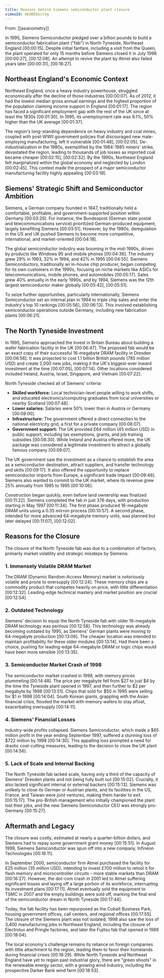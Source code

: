 ```yaml
---
title: Reasons behind Siemens semiconductor plant closure
videoId: AE0DEOictVg
---
```


From: [[asianometry]] <br/> 

In 1995, Siemens Semiconductor pledged over a billion pounds to build a semiconductor fabrication plant ("fab") in North Tyneside, Northeast England <a class="yt-timestamp" data-t="00:00:15">[00:00:15]</a>. Despite initial fanfare, including a visit from the Queen, the plant operated for only 15 months before Siemens closed it in July 1998 <a class="yt-timestamp" data-t="00:00:27">[00:00:27]</a>, <a class="yt-timestamp" data-t="00:12:08">[00:12:08]</a>. An attempt to revive the plant by Atmel also failed years later <a class="yt-timestamp" data-t="00:00:31">[00:00:31]</a>, <a class="yt-timestamp" data-t="00:16:27">[00:16:27]</a>.

## Northeast England's Economic Context

Northeast England, once a heavy industry powerhouse, struggled economically after the decline of those industries <a class="yt-timestamp" data-t="00:00:07">[00:00:07]</a>. As of 2012, it had the lowest median gross annual earnings and the highest proportion of the population claiming income support in England <a class="yt-timestamp" data-t="00:01:17">[00:01:17]</a>. The region has faced a significant employment gap with the rest of the UK since at least the 1930s <a class="yt-timestamp" data-t="00:01:30">[00:01:30]</a>. In 1995, its unemployment rate was 9.1%, 50% higher than the UK average <a class="yt-timestamp" data-t="00:01:37">[00:01:37]</a>.

The region's long-standing dependence on heavy industry and coal mines, coupled with post-WWII government policies that discouraged new male-employing manufacturing, left it vulnerable <a class="yt-timestamp" data-t="00:01:48">[00:01:48]</a>, <a class="yt-timestamp" data-t="00:02:05">[00:02:05]</a>. De-industrialization in the 1980s, exemplified by the 1984-1985 miners' strike, devastated the region, leading to thousands of job losses as imported coal became cheaper <a class="yt-timestamp" data-t="00:02:15">[00:02:15]</a>, <a class="yt-timestamp" data-t="00:02:32">[00:02:32]</a>. By the 1990s, Northeast England felt marginalized within the global economy and neglected by London <a class="yt-timestamp" data-t="00:02:45">[00:02:45]</a>. This context made the prospect of a major semiconductor manufacturing facility highly appealing <a class="yt-timestamp" data-t="00:03:19">[00:03:19]</a>.

## Siemens' Strategic Shift and Semiconductor Ambition

Siemens, a German company founded in 1847, traditionally held a comfortable, profitable, and government-supported position within Germany <a class="yt-timestamp" data-t="00:03:29">[00:03:29]</a>. For instance, the Bundespost (German state postal and telecommunications service) prioritized German-produced equipment, largely benefiting Siemens <a class="yt-timestamp" data-t="00:03:51">[00:03:51]</a>. However, by the 1980s, deregulation in the US and UK pushed Siemens to become more competitive, international, and market-oriented <a class="yt-timestamp" data-t="00:04:18">[00:04:18]</a>.

The global semiconductor industry was booming in the mid-1990s, driven by products like Windows 95 and mobile phones <a class="yt-timestamp" data-t="00:04:36">[00:04:36]</a>. The industry grew 29% in 1993, 32% in 1994, and 42% in 1995 <a class="yt-timestamp" data-t="00:04:55">[00:04:55]</a>. Siemens Semiconductors, traditionally an in-house chip producer, began competing for its own customers in the 1990s, focusing on niche markets like ASICs for telecommunications, mobile phones, and automobiles <a class="yt-timestamp" data-t="00:05:17">[00:05:17]</a>. Sales grew 40% annually in the early 1990s, and by 1994, Siemens was the 12th largest semiconductor maker globally <a class="yt-timestamp" data-t="00:05:42">[00:05:42]</a>, <a class="yt-timestamp" data-t="00:05:51">[00:05:51]</a>.

To seize further opportunities, particularly internationally, Siemens Semiconductor set an internal plan in 1994 to triple chip sales and enter the industry's top 10 rankings <a class="yt-timestamp" data-t="00:05:56">[00:05:56]</a>, <a class="yt-timestamp" data-t="00:06:13">[00:06:13]</a>. This involved establishing semiconductor operations outside Germany, including new fabrication plants <a class="yt-timestamp" data-t="00:06:21">[00:06:21]</a>.

## The North Tyneside Investment

In 1995, Siemens approached the Invest in Britain Bureau about building a wafer fabrication facility in the UK <a class="yt-timestamp" data-t="00:06:47">[00:06:47]</a>. The proposed fab would be an exact copy of their successful 16-megabyte DRAM facility in Dresden <a class="yt-timestamp" data-t="00:06:56">[00:06:56]</a>. It was projected to cost 1.1 billion British pounds (785 million USD) and create 2,000 new jobs, making it the UK's biggest-ever inward investment at the time <a class="yt-timestamp" data-t="00:07:05">[00:07:05]</a>, <a class="yt-timestamp" data-t="00:07:14">[00:07:14]</a>. Other locations considered included Ireland, Austria, Israel, Singapore, and Vietnam <a class="yt-timestamp" data-t="00:07:22">[00:07:22]</a>.

North Tyneside checked all of Siemens' criteria:
*   **Skilled workforce:** Local technician-level people willing to work shifts, and educated electronics/computing graduates from local universities or nearby Scotland <a class="yt-timestamp" data-t="00:07:48">[00:07:48]</a>.
*   **Lower salaries:** Salaries were 50% lower than in Austria or Germany <a class="yt-timestamp" data-t="00:08:00">[00:08:00]</a>.
*   **Infrastructure:** The government offered a direct connection to the national electricity grid, a first for a private company <a class="yt-timestamp" data-t="00:08:07">[00:08:07]</a>.
*   **Government support:** The UK provided £64 million (45 million USD) in public support, including tax exemptions, grants, and job training subsidies <a class="yt-timestamp" data-t="00:08:30">[00:08:30]</a>. While Ireland and Austria offered more, the UK package was considered a legitimate investment to attract a globally famous company <a class="yt-timestamp" data-t="00:09:07">[00:09:07]</a>.

The UK government saw the investment as a chance to establish the area as a semiconductor destination, attract suppliers, and transfer technology and skills <a class="yt-timestamp" data-t="00:09:17">[00:09:17]</a>. It also offered the opportunity to replace semiconductor imports from Europe, a significant trade impact <a class="yt-timestamp" data-t="00:09:46">[00:09:46]</a>. Siemens also wanted to commit to the UK market, where its revenue grew 25% annually from 1985 to 1995 <a class="yt-timestamp" data-t="00:10:06">[00:10:06]</a>.

Construction began quickly, even before land ownership was finalized <a class="yt-timestamp" data-t="00:11:22">[00:11:22]</a>. Siemens completed the fab in just 376 days, with production starting in May 1997 <a class="yt-timestamp" data-t="00:11:34">[00:11:34]</a>. The first phase produced 16-megabyte DRAM units using a 0.35 micron process <a class="yt-timestamp" data-t="00:10:57">[00:10:57]</a>. A second phase, intended for more advanced 64-megabyte memory units, was planned but later delayed <a class="yt-timestamp" data-t="00:11:07">[00:11:07]</a>, <a class="yt-timestamp" data-t="00:12:02">[00:12:02]</a>.

## Reasons for the Closure

The closure of the North Tyneside fab was due to a combination of factors, primarily market volatility and strategic missteps by Siemens:

### 1. Immensely Volatile DRAM Market
The DRAM (Dynamic Random-Access Memory) market is notoriously volatile and prone to oversupply <a class="yt-timestamp" data-t="00:12:24">[00:12:24]</a>. These memory chips are a commodity product that competes heavily on price, with little differentiation <a class="yt-timestamp" data-t="00:12:32">[00:12:32]</a>. Leading-edge technical mastery and market position are crucial <a class="yt-timestamp" data-t="00:12:54">[00:12:54]</a>.

### 2. Outdated Technology
Siemens' decision to equip the North Tyneside fab with older 16-megabyte DRAM technology was perilous <a class="yt-timestamp" data-t="00:12:58">[00:12:58]</a>. This technology was already becoming outdated by 1995, as Siemens' German plants were moving to 64-megabyte production <a class="yt-timestamp" data-t="00:13:06">[00:13:06]</a>. The cheaper location was intended to maintain profitability for these older modules <a class="yt-timestamp" data-t="00:13:14">[00:13:14]</a>. Had there been a choice, pushing for leading-edge 64-megabyte DRAM or logic chips would have been more sensible <a class="yt-timestamp" data-t="00:13:35">[00:13:35]</a>.

### 3. Semiconductor Market Crash of 1998
The semiconductor market crashed in 1998, with memory prices plummeting <a class="yt-timestamp" data-t="00:14:48">[00:14:48]</a>. The price per megabyte fell from $27 to just $4 by the time the Tyneside plant opened in 1997, and then further to $2 per megabyte by 1998 <a class="yt-timestamp" data-t="00:13:51">[00:13:51]</a>. Chips that sold for $50 in 1995 were selling for $1 in 1998 <a class="yt-timestamp" data-t="00:14:04">[00:14:04]</a>. South Korean giants, grappling with the Asian financial crisis, flooded the market with memory wafers to stay afloat, exacerbating oversupply <a class="yt-timestamp" data-t="00:14:11">[00:14:11]</a>.

### 4. Siemens' Financial Losses
Industry-wide profits collapsed. Siemens Semiconductor, which made a $65 million profit in the year ending September 1997, suffered a stunning loss of $722 million by 1998 <a class="yt-timestamp" data-t="00:14:30">[00:14:30]</a>. This appalling loss prompted a need for drastic cost-cutting measures, leading to the decision to close the UK plant <a class="yt-timestamp" data-t="00:14:56">[00:14:56]</a>.

### 5. Lack of Scale and Internal Backing
The North Tyneside fab lacked scale, having only a third of the capacity of Siemens' Dresden plants and not being fully built out <a class="yt-timestamp" data-t="00:15:02">[00:15:02]</a>. Crucially, it also lacked significant internal or external backers <a class="yt-timestamp" data-t="00:15:13">[00:15:13]</a>. Siemens was unlikely to close its German or Austrian plants, and its facilities in the US, France, and Taiwan were joint ventures, making them harder to exit <a class="yt-timestamp" data-t="00:15:17">[00:15:17]</a>. The pro-British management who initially championed the plant lost their jobs, and the new Siemens Semiconductor CEO was strongly pro-Germany <a class="yt-timestamp" data-t="00:15:27">[00:15:27]</a>.

## Aftermath and Legacy

The closure was costly, estimated at nearly a quarter-billion dollars, and Siemens had to repay some government grant money <a class="yt-timestamp" data-t="00:15:51">[00:15:51]</a>. In August 1999, Siemens Semiconductor was spun off into a new company, Infineon Technologies <a class="yt-timestamp" data-t="00:16:11">[00:16:11]</a>.

In September 2000, semiconductor firm Atmel purchased the facility for £25 million (35 million USD), intending to invest £700 million to retool it for flash memory and microcontroller circuits – more stable markets than DRAM <a class="yt-timestamp" data-t="00:16:27">[00:16:27]</a>. However, the dot-com crash in 2001 led to Atmel suffering significant losses and laying off a large portion of its workforce, interrupting its investment plans <a class="yt-timestamp" data-t="00:17:11">[00:17:11]</a>. Atmel eventually sold the equipment to TSMC in 2007 and the empty buildings were sold off, marking the final end of the semiconductor dream in North Tyneside <a class="yt-timestamp" data-t="00:17:44">[00:17:44]</a>.

Today, the fab facility has been repurposed as the Cobalt Business Park, housing government offices, call centers, and regional offices <a class="yt-timestamp" data-t="00:17:55">[00:17:55]</a>. The closure of the Siemens plant was not isolated; 1998 also saw the loss of 3,400 manufacturing jobs in Northeast England, including the closure of Electrolux and Pringle factories, and later the Fujitsu fab that opened in 1989 <a class="yt-timestamp" data-t="00:18:04">[00:18:04]</a>.

The local economy's challenge remains its reliance on foreign companies with little attachment to the region, leading them to favor their homelands during financial crises <a class="yt-timestamp" data-t="00:18:29">[00:18:29]</a>. While North Tyneside and Northeast England have yet to regain past industrial glory, there are "green shoots" in the renewable energy sector, with a growing wind industry, including the prospective Darker Bank wind farm <a class="yt-timestamp" data-t="00:18:53">[00:18:53]</a>.